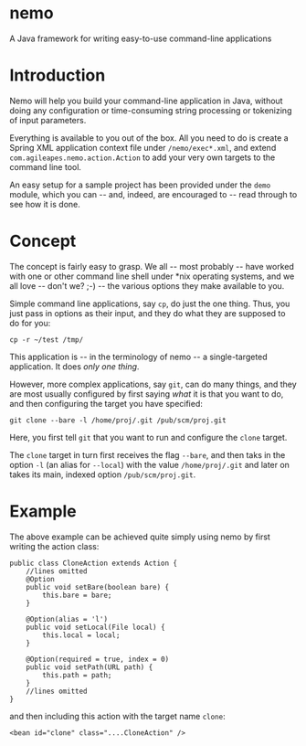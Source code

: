 nemo
====

A Java framework for writing easy-to-use command-line applications


Introduction
============

Nemo will help you build your command-line application in Java, without doing any configuration
or time-consuming string processing or tokenizing of input parameters.

Everything is available to you out of the box. All you need to do is create a Spring XML
application context file under `/nemo/exec*.xml`, and extend `com.agileapes.nemo.action.Action`
to add your very own targets to the command line tool.

An easy setup for a sample project has been provided under the `demo` module, which you
can -- and, indeed, are encouraged to -- read through to see how it is done.

Concept
=======

The concept is fairly easy to grasp. We all -- most probably -- have worked with one or other
command line shell under *nix operating systems, and we all love -- don't we? ;-) -- the
various options they make available to you.

Simple command line applications, say `cp`, do just the one thing. Thus, you just pass in options
as their input, and they do what they are supposed to do for you:

    cp -r ~/test /tmp/

This application is -- in the terminology of nemo -- a single-targeted application. It does
*only one thing*.

However, more complex applications, say `git`, can do many things, and they are most usually
configured by first saying *what* it is that you want to do, and then configuring the target
you have specified:

    git clone --bare -l /home/proj/.git /pub/scm/proj.git

Here, you first tell `git` that you want to run and configure the `clone` target.

The `clone` target in turn first receives the flag `--bare`, and then taks in the option
`-l` (an alias for `--local`) with the value `/home/proj/.git` and later on takes its main,
indexed option `/pub/scm/proj.git`.

Example
=======

The above example can be achieved quite simply using nemo by first writing the action class:

    public class CloneAction extends Action {
        //lines omitted
        @Option
        public void setBare(boolean bare) {
            this.bare = bare;
        }

        @Option(alias = 'l')
        public void setLocal(File local) {
            this.local = local;
        }

        @Option(required = true, index = 0)
        public void setPath(URL path) {
            this.path = path;
        }
        //lines omitted
    }

and then including this action with the target name `clone`:

    <bean id="clone" class="....CloneAction" />

